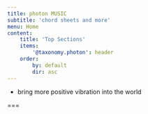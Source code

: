 ```yaml
---
title: photon MUSIC
subtitle: 'chord sheets and more'
menu: Home
content:
    title: 'Top Sections'
    items: 
        '@taxonomy.photon': header
    order:
        by: default
        dir: asc
---
```


- bring more positive vibration into the world

===
